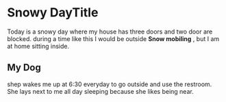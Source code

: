 # Snowy DayTitle

Today is a snowy day where my house has three doors and two door are blocked.
during a time like this I would be outside <B> Snow mobiling</b> , but I am at home sitting inside.
## My Dog

shep wakes me up at 6:30 everyday to go outside and use the restroom. She lays next to me all day sleeping because she likes being near.
